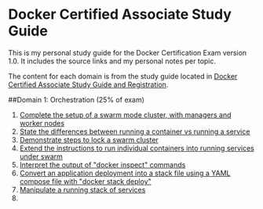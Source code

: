 # Docker Certified Associate Study Guide

This is my personal study guide for the Docker Certification Exam version 1.0. It includes the source links and my personal notes per topic.

The content for each domain is from the study guide located in [Docker Certified Associate Study Guide and Registration](https://success.docker.com/certification).



##Domain 1: Orchestration (25% of exam)

1. [Complete the setup of a swarm mode cluster, with managers and worker nodes](domain1/01.md) 
2. [State the differences between running a container vs running a service](domain1/02.md)
3. [Demonstrate steps to lock a swarm cluster](domain1/03.md)
4. [Extend the instructions to run individual containers into running services under swarm](domain1/04.md)
5. [Interpret the output of "docker inspect" commands](domain1/05.md)
6. [Convert an application deployment into a stack file using a YAML compose file with "docker stack deploy"](domain1/06.md)
7. [Manipulate a running stack of services](domain1/07.md)
8. 

